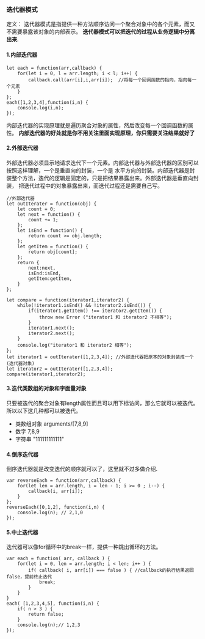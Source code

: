 ### 迭代器模式

定义： 迭代器模式是指提供一种方法顺序访问一个聚合对象中的各个元素，而又不需要暴露该对象的内部表示。
__迭代器模式可以把迭代的过程从业务逻辑中分离出来__.

#### 1.内部迭代器

```
let each = function(arr,callback) {
	for(let i = 0, l = arr.length; i < l; i++) {
		callback.call(arr[i],i,arr[i]);  //将每一个回调函数的指向，指向每一个元素
	}
};
each([1,2,3,4],function(i,n) {
	console.log(i,n);
});
```

内部迭代器的实现原理就是遍历聚合对象的属性，然后改变每一个回调函数的属性。
__内部迭代器的好处就是你不用关注里面实现原理，你只需要关注结果就好了__

#### 2.外部迭代器

外部迭代器必须显示地请求迭代下一个元素。内部迭代器与外部迭代器的区别可以按照这样理解，一个是垂直向的封装，一个是
水平方向的封装。内部迭代器是封装整个方法，迭代的逻辑是固定的，只是把结果暴露出来。外部迭代器是垂直向封装，
把迭代过程中的对象暴露出来，而迭代过程还是需要自己写。


```
//外部迭代器
let outIterater = function(obj) {
	let count = 0;
	let next = function() {
		count += 1;
	};
	let isEnd = function() {
		return count >= obj.length;
	};
	let getItem = function() {
		return obj[count];
	};
	return {
		next:next,
		isEnd:isEnd,
		getItem:getItem,
	}
};

let compare = function(iterator1,iterator2) {
	while(!iterator1.isEnd() && !iterator2.isEnd()) {
		if(iterator1.getItem() !== iterator2.getItem()) {
			throw new Error ("iterator1 和 iterator2 不相等");
		}
		iterator1.next();
		iterator2.next();
	}
	console.log("iterator1 和 iterator2 相等");
};
let iterator1 = outIterater([1,2,3,4]); //外部迭代器把原本的对象封装成一个(迭代器对象)
let iterator2 = outIterater([1,2,3,4]);
compare(iterator1,iterator2);
```

#### 3.迭代类数组的对象和字面量对象

只要被迭代的聚合对象有length属性而且可以用下标访问，那么它就可以被迭代。
所以以下这几种都可以被迭代。

- 类数组对象  arguments/[7,8,9]
- 数字			7,8,9
- 字符串  "111111111111"


#### 4.倒序迭代器

倒序迭代器就是改变迭代的顺序就可以了，这里就不过多做介绍.

```
var reverseEach = function(arr,callback) {
	for(let len = arr.length, i = len - 1; i >= 0 ; i--) {
		callback(i, arr[i]);
	}
};
reverseEach([0,1,2], function(i,n) {
	console.log(n); // 2,1,0
});
```

#### 5.中止迭代器

迭代器可以像for循环中的break一样，提供一种跳出循环的方法。

```
var each = function( arr, callback ) {
	for(let i = 0, len = arr.length; i < len; i++ ) {
		if( callback( i, arr[i]) === false ) { //callback的执行结果返回false，提前终止迭代
			break;
		}
	}
}
each( [1,2,3,4,5], function(i,n) {
	if( n > 3 ) {
		return false;
	}
	console.log(n);// 1,2,3
});
```


















